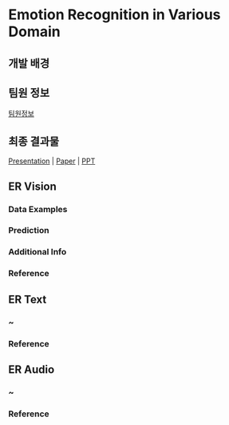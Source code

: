 # Emotion Recognition in Various Domain

## 개발 배경


## 팀원 정보

[팀원정보]()


## 최종 결과물

[Presentation]() | [Paper]() | [PPT]()

## ER Vision

### Data Examples

### Prediction

### Additional Info

### Reference

## ER Text

### ~

### Reference

## ER Audio

### ~

### Reference